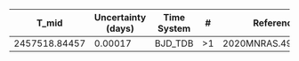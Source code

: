 |T_mid        |Uncertainty (days)|Time System|#  |Reference           |
|-------------|------------------|-----------|---|--------------------|
|2457518.84457|0.00017           |BJD_TDB    |>1 |2020MNRAS.493..126M |
